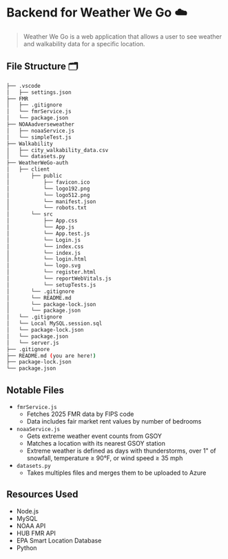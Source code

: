 # Backend for Weather We Go ☁️
> Weather We Go is a web application that allows a user to see weather and walkability data for a specific location.

## File Structure 🗂️
```bash
├── .vscode
│   ├── settings.json
├── FMR
│   ├── .gitignore
│   └── fmrService.js
│   └── package.json
├── NOAAadverseweather
│   ├── noaaService.js
│   └── simpleTest.js
├── Walkability
│   ├── city_walkability_data.csv
│   └── datasets.py
├── WeatherWeGo-auth
│   ├── client
│       ├── public
│           ├── favicon.ico
│           └── logo192.png
│           └── logo512.png
│           └── manifest.json
│           └── robots.txt
│       └── src
│           ├── App.css
│           └── App.js
│           └── App.test.js
│           └── Login.js
│           └── index.css
│           └── index.js
│           └── login.html
│           └── logo.svg
│           └── register.html
│           └── reportWebVitals.js
│           └── setupTests.js
│       └── .gitignore
│       └── README.md
│       └── package-lock.json
│       └── package.json
│   └── .gitignore
│   └── Local MySQL.session.sql
│   └── package-lock.json
│   └── package.json
│   └── server.js
├── .gitignore
├── README.md (you are here!)
├── package-lock.json
└── package.json
``` 

## Notable Files
- <code>fmrService.js</code>
  - Fetches 2025 FMR data by FIPS code
  - Data includes fair market rent values by number of bedrooms
- <code>noaaService.js</code>
  - Gets extreme weather event counts from GSOY
  - Matches a location with its nearest GSOY station
  - Extreme weather is defined as days with thunderstorms, over 1" of snowfall, temperature ≥ 90°F, or wind speed ≥ 35 mph
- <code>datasets.py</code>
  - Takes multiples files and merges them to be uploaded to Azure

## Resources Used
- Node.js
- MySQL
- NOAA API
- HUB FMR API
- EPA Smart Location Database
- Python
